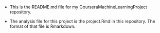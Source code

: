 - This is the README.md file for my CourseraMachineLearningProject repository.

- The analysis file for this project is the project.Rmd in this repository. The format of that file is Rmarkdown.    